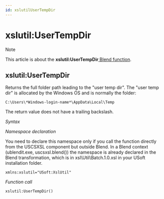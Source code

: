 ```yaml
---
id: xslutilUserTempDir
---
```


# xslutil:UserTempDir



> [!NOTE]
> This article is about the **xslutil:UserTempDir**[ Blend function](/docs/Repositories/Blend_functions).

## **xslutil:UserTempDir**

Returns the full folder path leading to the "user temp dir". The "user temp dir" is allocated by the Windows OS and is normally the folder:

```
C:\Users\*Windows-login-name*\AppData\Local\Temp
```

The return value does not have a trailing backslash.

*Syntax*

*Namespace declaration*

You need to declare this namespace only if you call the function directly from the USCSXSL component but outside Blend. In a Blend context (ublendit.exe, uscsxsl.blend()) the namespace is already declared in the Blend transformation, which is in xsl\\Util\\Batch.1.0.xsl in your USoft installation folder.

```
xmlns:xslutil="USoft:XslUtil"
```

*Function call*

```
xslutil:UserTempDir()
```